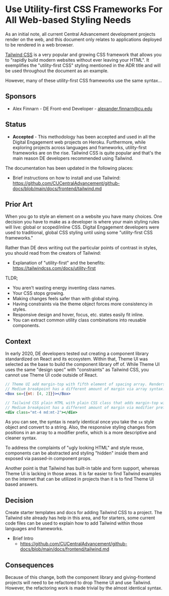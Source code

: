 # Use Utility-first CSS Frameworks For All Web-based Styling Needs

As an initial note, all current Central Advancement development projects render on the web, and this
document only relates to applications deployed to be rendered in a web browser.

[Tailwind CSS](https://tailwindcss.com/) is a very popular and growing CSS framework that allows you
to "rapidly build modern websites without ever leaving your HTML". It exemplifies the "utility-first
CSS" styling mentioned in the ADR title and will be used throughout the document as an example.

However, many of these utility-first CSS frameworks use the same syntax...

## Sponsors

- Alex Finnarn - DE Front-end Developer - alexander.finnarn@cu.edu

## Status

- **Accepted** - This methodology has been accepted and used in all the Digital Engagement web
  projects on Heroku. Furthermore, while exploring projects across languages and frameworks,
  utility-first frameworks are on the rise. Tailwind CSS is quite popular and that's the main reason
  DE developers recommended using Tailwind.

The documentation has been updated in the following places:

- Brief instructions on how to install and use
  Tailwind: https://github.com/CUCentralAdvancement/github-docs/blob/main/docs/frontend/tailwind.md

## Prior Art

When you go to style an element on a website you have many choices. One decision you have to make as
a developer is where your main styling rules will live: global or scoped/inline CSS. Digital
Engagement developers were used to traditional, global CSS styling until using some "utility-first
CSS frameworks."

Rather than DE devs writing out the particular points of contrast in styles, you should read from
the creators of Tailwind:

- Explanation of "utility-first" and the benefits: https://tailwindcss.com/docs/utility-first

TLDR;

- You aren't wasting energy inventing class names.
- Your CSS stops growing.
- Making changes feels safer than with global stying.
- Having constraints via the theme object forces more consistency in styles.
- Responsive design and hover, focus, etc. states easily fit inline.
- You can extract common utility class combinations into reusable components.

## Context

In early 2020, DE developers tested out creating a component library standardized on React and its
ecosystem. Within that, Theme UI was selected as the base to build the component library off of.
While Theme UI uses the same "design spec" with "constraints" as Tailwind CSS, you cannot use Theme
UI code outside of React.

```jsx
// Theme UI add margin-top with fifth element of spacing array. Renders as a <div> tag.
// Medium breakpoint has a different amount of margin via array syntax.
<Box sx={{mt: [4, 2]}}></Box>

// Tailwind CSS plain HTML with plain CSS class that adds margin-top with fifth element of spacing array.
// Medium breakpoint has a different amount of margin via modifier prefix.
<div class="mt-4 md:mt-2"></div>
```

As you can see, the syntax is nearly identical once you take the `sx` style object and convert to a
string. Also, the responsive styling changes from positions in an array to a modifier prefix, which
is a more descriptive and cleaner syntax.

To address the complaints of "ugly looking HTML" and style reuse, components can be abstracted and
styling "hidden" inside them and exposed via passed-in component props.

Another point is that Tailwind has built-in table and form support, whereas Theme UI is lacking in
those areas. It is far easier to find Tailwind examples on the internet that can be utilized in
projects than it is to find Theme UI based answers.

## Decision

Create starter templates and docs for adding Tailwind CSS to a project. The Tailwind site already
has help in this area, and for starters, some current code files can be used to explain how to add
Tailwind within those languages and frameworks.

- Brief Intro
  - https://github.com/CUCentralAdvancement/github-docs/blob/main/docs/frontend/tailwind.md

## Consequences

Because of this change, both the component library and giving-frontend projects will need to be
refactored to drop Theme UI and use Tailwind. However, the refactoring work is made trivial by the
almost identical syntax.
